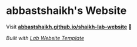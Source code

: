 
# abbastshaikh's Website

Visit **[abbastshaikh.github.io/shaikh-lab-website](https://abbastshaikh.github.io/shaikh-lab-website)** 🚀

_Built with [Lab Website Template](https://greene-lab.gitbook.io/lab-website-template-docs)_

